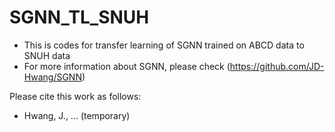 # SGNN_TL_SNUH
  - This is codes for transfer learning of SGNN trained on ABCD data to SNUH data
  - For more information about SGNN, please check (https://github.com/JD-Hwang/SGNN)

Please cite this work as follows:

  - Hwang, J., ... (temporary)

